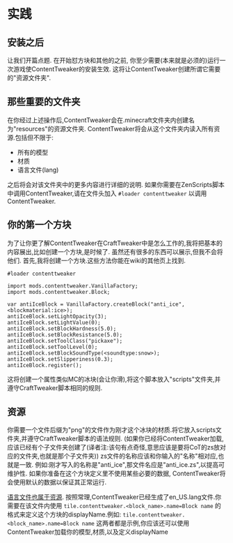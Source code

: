 # 实践

## 安装之后
让我们开篇点题. 在开始怼方块和其他的之前, 你至少需要(本来就是必须的)运行一次游戏使ContentTweaker的安装生效. 这将让ContentTweaker创建所谓它需要的"资源文件夹".

## 那些重要的文件夹
在你经过上述操作后,ContentTweaker会在.minecraft文件夹内创建名为"resources"的资源文件夹. ContentTweaker将会从这个文件夹内读入所有资源.包括但不限于:
- 所有的模型  
- 材质  
- 语言文件(lang)

之后将会对该文件夹中的更多内容进行详细的说明. 如果你需要在ZenScripts脚本中调用ContentTweaker,请在文件头加入 ```#loader contenttweaker``` 以调用ContentTweaker.

## 你的第一个方块
为了让你更了解ContentTweaker在CraftTweaker中是怎么工作的,我将把基本的内容展出,比如创建一个方块,是时候了. 虽然还有很多的东西可以展示,但我不会将他们. 首先,我将创建一个方块.这些方法你能在wiki的其他页上找到.
```
#loader contenttweaker

import mods.contenttweaker.VanillaFactory;
import mods.contenttweaker.Block;

var antiIceBlock = VanillaFactory.createBlock("anti_ice", <blockmaterial:ice>);
antiIceBlock.setLightOpacity(3);
antiIceBlock.setLightValue(0);
antiIceBlock.setBlockHardness(5.0);
antiIceBlock.setBlockResistance(5.0);
antiIceBlock.setToolClass("pickaxe");
antiIceBlock.setToolLevel(0);
antiIceBlock.setBlockSoundType(<soundtype:snow>);
antiIceBlock.setSlipperiness(0.3);
antiIceBlock.register();
```
这将创建一个属性类似MC的冰块(会让你滑),将这个脚本放入"scripts"文件夹,并遵守CraftTweaker脚本相同的规则. 

## 资源
你需要一个文件后缀为"png"的文件作为刚才这个冰块的材质.将它放入scripts文件夹,并遵守CraftTweaker脚本的语法规则. (如果你已经将ContentTweaker加载,应该已经有个子文件夹创建了(译者注:该句有点奇怪,意思应该是要将CoT的zs放对应的文件夹,也就是那个子文件夹)) zs文件的名称应该和你输入的"名称"相对应,也就是一致.
例如:刚才写入的名称是"anti_ice",那文件名应是"anti_ice.zs",以提高可维护性. 如果你准备在这个方块定义里不使用某些必要的数据, 
ContentTweaker将会使用默认的数据以保证其正常运行.

[语言文件也属于资源](https://minecraft-zh.gamepedia.com/%E8%B5%84%E6%BA%90%E5%8C%85). 按照常理,ContentTweaker已经生成了en_US.lang文件.你需要在该文件内使用
`tile.contenttweaker.<block_name>.name=Block name` 的格式来定义这个方块的displayName.例如: `tile.contenttweaker.<block_name>.name=Block name` 这两者都是示例,你应该还可以使用ContentTweaker加载你的模型,材质,以及定义displayName

